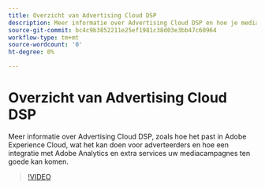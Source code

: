 ```yaml
---
title: Overzicht van Advertising Cloud DSP
description: Meer informatie over Advertising Cloud DSP en hoe je mediacampagnes er baat bij kunnen hebben.
source-git-commit: bc4c9b3852211e25ef1981c38d03e3bb47c60964
workflow-type: tm+mt
source-wordcount: '0'
ht-degree: 0%

---
```


# Overzicht van Advertising Cloud DSP

Meer informatie over Advertising Cloud DSP, zoals hoe het past in Adobe Experience Cloud, wat het kan doen voor adverteerders en hoe een integratie met Adobe Analytics en extra services uw mediacampagnes ten goede kan komen.

>[!VIDEO](https://video.tv.adobe.com/v/339200)

